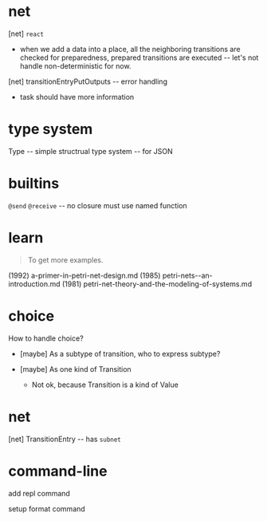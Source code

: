 # net

[net] `react`

- when we add a data into a place,
  all the neighboring transitions are checked for preparedness,
  prepared transitions are executed
  -- let's not handle non-deterministic for now.

[net] transitionEntryPutOutputs -- error handling

- task should have more information

# type system

Type -- simple structrual type system -- for JSON

# builtins

`@send`
`@receive` -- no closure must use named function

# learn

> To get more examples.

(1992) a-primer-in-petri-net-design.md
(1985) petri-nets--an-introduction.md
(1981) petri-net-theory-and-the-modeling-of-systems.md

# choice

How to handle choice?

- [maybe] As a subtype of transition, who to express subtype?

- [maybe] As one kind of Transition

  - Not ok, because Transition is a kind of Value

# net

[net] TransitionEntry -- has `subnet`

# command-line

add repl command

setup format command
